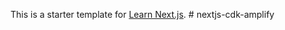 This is a starter template for [Learn Next.js](https://nextjs.org/learn).
#   n e x t j s - c d k - a m p l i f y  
 